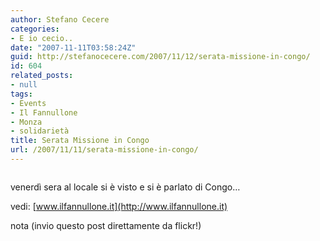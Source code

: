 ```yaml
---
author: Stefano Cecere
categories:
- E io cecio..
date: "2007-11-11T03:58:24Z"
guid: http://stefanocecere.com/2007/11/12/serata-missione-in-congo/
id: 604
related_posts:
- null
tags:
- Events
- Il Fannullone
- Monza
- solidarietà
title: Serata Missione in Congo
url: /2007/11/11/serata-missione-in-congo/
---
```


<div>
  <a href="http://www.flickr.com/photos/krur/1975464264/" title="photo sharing"><img src="http://farm3.static.flickr.com/2193/1975464264_ed2363aef4_m.jpg" alt="" /></a>
</div>

venerdì sera al locale si è visto e si è parlato di Congo&#8230;

vedi: [www.ilfannullone.it](http://www.ilfannullone.it)

nota (invio questo post direttamente da flickr!)